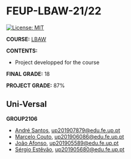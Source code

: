 # FEUP-LBAW-21/22
[![License: MIT](https://img.shields.io/badge/License-MIT-yellow.svg)](https://opensource.org/licenses/MIT)

**COURSE:** [LBAW](https://sigarra.up.pt/feup/pt/ucurr_geral.ficha_uc_view?pv_ocorrencia_id=484433)

**CONTENTS:** 
- Project developped for the course

**FINAL GRADE:** 18

**PROJECT GRADE:** 87%


## Uni-Versal

**GROUP2106**

* [André Santos](https://github.com/andrelds11), up201907879@edu.fe.up.pt
* [Marcelo Couto](https://github.com/marhcouto), up201906086@edu.fe.up.pt
* [João Afonso](https://github.com/JoaoMIEIC), up201905589@edu.fe.up.pt
* [Sérgio Estêvão](https://github.com/SergioEstevao11), up201905680@edu.fe.up.pt
